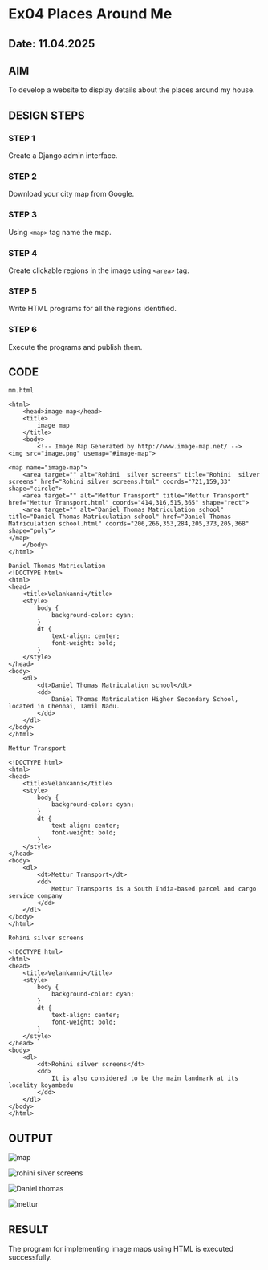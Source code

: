 # Ex04 Places Around Me
## Date: 11.04.2025

## AIM
To develop a website to display details about the places around my house.

## DESIGN STEPS

### STEP 1
Create a Django admin interface.

### STEP 2
Download your city map from Google.

### STEP 3
Using ```<map>``` tag name the map.

### STEP 4
Create clickable regions in the image using ```<area>``` tag.

### STEP 5
Write HTML programs for all the regions identified.

### STEP 6
Execute the programs and publish them.

## CODE

```
mm.html

<html>
    <head>image map</head>
    <title>
        image map
    </title>
    <body>
        <!-- Image Map Generated by http://www.image-map.net/ -->
<img src="image.png" usemap="#image-map">

<map name="image-map">
    <area target="" alt="Rohini  silver screens" title="Rohini  silver screens" href="Rohini silver screens.html" coords="721,159,33" shape="circle">
    <area target="" alt="Mettur Transport" title="Mettur Transport" href="Mettur Transport.html" coords="414,316,515,365" shape="rect">
    <area target="" alt="Daniel Thomas Matriculation school" title="Daniel Thomas Matriculation school" href="Daniel Thomas Matriculation school.html" coords="206,266,353,284,205,373,205,368" shape="poly">
</map>
    </body>
</html>
```
```
Daniel Thomas Matriculation
<!DOCTYPE html>
<html>
<head>
    <title>Velankanni</title>
    <style>
        body {
            background-color: cyan;
        }
        dt {
            text-align: center;
            font-weight: bold;
        }
    </style>
</head>
<body>
    <dl>
        <dt>Daniel Thomas Matriculation school</dt>
        <dd>
            Daniel Thomas Matriculation Higher Secondary School, located in Chennai, Tamil Nadu.
        </dd>
    </dl>
</body>
</html>
```
```
Mettur Transport

<!DOCTYPE html>
<html>
<head>
    <title>Velankanni</title>
    <style>
        body {
            background-color: cyan;
        }
        dt {
            text-align: center;
            font-weight: bold;
        }
    </style>
</head>
<body>
    <dl>
        <dt>Mettur Transport</dt>
        <dd>
            Mettur Transports is a South India-based parcel and cargo service company
        </dd>
    </dl>
</body>
</html>
```
```
Rohini silver screens

<!DOCTYPE html>
<html>
<head>
    <title>Velankanni</title>
    <style>
        body {
            background-color: cyan;
        }
        dt {
            text-align: center;
            font-weight: bold;
        }
    </style>
</head>
<body>
    <dl>
        <dt>Rohini silver screens</dt>
        <dd>
            It is also considered to be the main landmark at its locality koyambedu
        </dd>
    </dl>
</body>
</html>
```

## OUTPUT

![map](<Screenshot 2025-04-25 103329.png>)

![rohini silver screens](<Screenshot 2025-04-25 105856.png>)

![Daniel thomas](<Screenshot 2025-04-25 105908.png>)

![mettur](<Screenshot 2025-04-25 105921.png>)

## RESULT
The program for implementing image maps using HTML is executed successfully.
